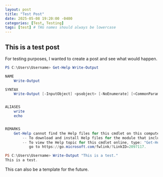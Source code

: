 ```yaml
---
layout: post
title: "Test Post"
date: 2025-05-08 19:20:00 -0400
categories: [Test, Testing]
tags: [test] # TAG names should always be lowercase
---
```


## This is a test post

For testing purposes, I wanted to create a post and see what would happen.

```powershell
PS C:\Users\Username> Get-Help Write-Output

NAME
    Write-Output

SYNTAX
    Write-Output [-InputObject] <psobject> [-NoEnumerate] [<CommonParameters>]


ALIASES
    write
    echo


REMARKS
    Get-Help cannot find the Help files for this cmdlet on this computer. It is displaying only partial help.
        -- To download and install Help files for the module that includes this cmdlet, use Update-Help.
        -- To view the Help topic for this cmdlet online, type: "Get-Help Write-Output -Online" or
           go to https://go.microsoft.com/fwlink/?LinkID=2097117.

PS C:\Users\Username> Write-Output "This is a test."
This is a test.
```

This can also be a template for the future.
